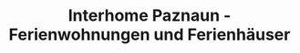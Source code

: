 ---
title: "Interhome Paznaun - Ferienwohnungen und Ferienhäuser"
url: /kappl/interhome-paznaun-ferienwohnungen-und-ferienhaeuser-hoeferau/
shop: Reisebüro
---